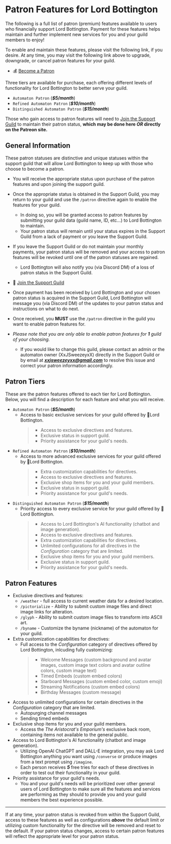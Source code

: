 # Patron Features for Lord Bottington

The following is a full list of patron (premium) features available to users who financially support Lord Bottington. Payment for these features helps maintain and further implement new services for you and your guild members to enjoy!

To enable and maintain these features, please visit the following link, if you desire. At any time, you may visit the following link above to upgrade, downgrade, or cancel patron features for your guild.
+ 💰 [Become a Patron](https://www.patreon.com/LordBottington)

Three tiers are available for purchase, each offering different levels of functionality for Lord Bottington to better serve your guild.
+ `Automaton Patron` (***$5/month***)
+ `Refined Automaton Patron` (***$10/month***)
+ `Distinguished Automaton Patron` (***$15/month***)

Those who gain access to patron features will need to [Join the Support Guild](https://discord.gg/4P6ApdPAF7) to maintain their patron status, **which may be done here *OR* directly on the Patreon site.**

## General Information
These patron statuses are distinctive and unique statuses within the support guild that will allow Lord Bottington to keep up with those who choose to become a patron.
+ You will receive the appropriate status upon purchase of the patron features and upon joining the support guild.
+ Once the appropriate status is obtained in the Support Guild, you may return to your guild and use the `/patron` directive again to enable the features for your guild.
  - In doing so, you will be granted access to patron features by submitting your guild data (guild name, ID, etc...) to Lord Bottington to maintain.
  - Your patron status will remain until your status expires in the Support Guild from a lack of payment or you leave the Support Guild.
+ If you leave the Support Guild or do not maintain your monthly payments, your patron status will be removed and your access to patron features will be revoked until one of the patron statuses are regained.
  - Lord Bottington will also notify you (via Discord DM) of a loss of patron status in the Support Guild.
+ 🎩 [Join the Support Guild](https://discord.gg/4P6ApdPAF7)

+ Once payment has been received by Lord Bottington and your chosen patron status is acquired in the Support Guild, Lord Bottington will message you (via Discord DM) of the updates to your patron status and instructions on what to do next.
+ Once received, you **MUST** use the `/patron` directive in the guild you want to enable patron features for.
+ *Please note that you are only able to enable patron features for **1** guild of your choosing.*
  - If you would like to change this guild, please contact an admin or the automaton owner (XxJSweezeyxX) directly in the Support Guild or by email at ***xxjsweezeyxx@gmail.com*** to resolve this issue and correct your patron information accordingly.

## Patron Tiers

These are the patron features offered to each tier for Lord Bottington. Below, you will find a description for each feature and what you will receive.

+ `Automaton Patron` (***$5/month***)
  - Access to basic exclusive services for your guild offered by 🎩Lord Bottington.
    > - Access to exclusive directives and features.
    > - Exclusive status in support guild.
    > - Priority assistance for your guild's needs.
+ `Refined Automaton Patron` (***$10/month***)
  - Access to more advanced exclusive services for your guild offered by 🎩Lord Bottington.
    > - Extra customization capabilities for directives.
    > - Access to exclusive directives and features.
    > - Exclusive shop items for you and your guild members.
    > - Exclusive status in support guild.
    > - Priority assistance for your guild's needs.
+ `Distinguished Automaton Patron` (***$15/month***)
  - Priority access to every exclusive service for your guild offered by 🎩Lord Bottington.
    > - Access to Lord Bottington's AI functionality (chatbot and image generation).
    > - Access to exclusive directives and features.
    > - Extra customization capabilities for directives.
    > - Unlimited configurations for all directives in the *Configuration* category that are limited.
    > - Exclusive shop items for you and your guild members.
    > - Exclusive status in support guild.
    > - Priority assistance for your guild's needs.

## Patron Features
+ Exclusive directives and features:
  - `/weather` - full access to current weather data for a desired location.
  - `/pictorialize` - Ability to submit custom image files and direct image links for alteration.
  - `/glyph` - Ability to submit custom image files to transform into ASCII art.
  - `/byname` - Customize the byname (nickname) of the automaton for your guild.
+ Extra customization capabilities for directives:
  - Full access to the *Configuration* category of directives offered by Lord Bottington, inlcuding fully customizing:
      > + Welcome Messages (custom background and avatar images, custom image text colors and avatar outline colors, custom image text)
      > + Timed Embeds (custom embed colors)
      > + Starboard Messages (custom embed color, custom emoji)
      > + Streaming Notifications (custom embed colors)
      > + Birthday Messages (custom message)
+ Access to unlimited configurations for certain directives in the *Configuration* category that are limited.
  - Autopurging channel messages
  - Sending timed embeds
+ Exclusive shop items for you and your guild members.
  - Access the *The Aristocrat's Emporium's* exclusive back room, containing items not available to the general public.
+ Access to Lord Bottington's AI functionality (chatbot and image generation).
  - Utilizing OpenAI ChatGPT and DALL-E integration, you may ask Lord Bottington anything you want using `/converse` or produce images from a text prompt using `/imagine`.
  - Each person receives ***5*** free tries for each of these directives in order to test out their functionality in your guild.
+ Priority assistance for your guild's needs.
  - You and your guild's needs will be prioritized over other general users of Lord Bottington to make sure all the features and services are performing as they should to provide you and your guild members the best experience possible.
___
If at any time, your patron status is revoked from within the Support Guild, access to these features as well as configurations ***above*** the default limit or utilizing custom functionality for the directive will be removed and reset to the default. If your patron status changes, access to certain patron features will reflect the appropriate level for your patron status.
